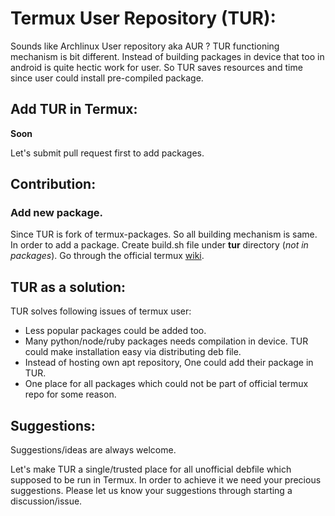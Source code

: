 # Termux User Repository (TUR): 

Sounds like Archlinux User repository aka AUR ? TUR functioning mechanism is bit different. Instead of building packages in device that too in android is quite hectic work for user. 
So TUR saves resources and time since user could install pre-compiled package. 

## Add TUR in Termux: 
**Soon** 

Let's submit pull request first to add packages.

## Contribution: 

### Add new package. 
Since TUR is fork of termux-packages. So all building mechanism is same. In order to add a package. Create build.sh file under **tur** directory (_not in packages_). 
Go through the official termux [wiki](https://github.com/termux/termux-packages/wiki). 


## TUR as a solution: 
TUR solves following issues of termux user: 

* Less popular packages could be added too.
* Many python/node/ruby packages needs compilation in device. TUR could make installation easy via distributing deb file.
* Instead of hosting own apt repository, One could add their package in TUR. 
* One place for all packages which could not be part of official termux repo for some reason. 



## Suggestions:
Suggestions/ideas are always welcome.

Let's make TUR a single/trusted place for all unofficial debfile which supposed to be run in Termux. 
In order to achieve it we need your precious suggestions. Please let us know your suggestions through starting a discussion/issue.
